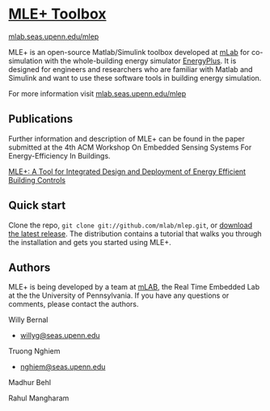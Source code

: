 [MLE+ Toolbox](http://mlab.seas.upenn.edu/mlep) 
=================
[mlab.seas.upenn.edu/mlep](http://mlab.seas.upenn.edu/mlep)

MLE+ is an open-source Matlab/Simulink toolbox developed at [mLab](http://mlab.seas.upenn.edu) for co-simulation with the
whole-building energy simulator [EnergyPlus](http://apps1.eere.energy.gov/buildings/energyplus/). It is designed for engineers
and researchers who are familiar with Matlab and Simulink and want to use
these software tools in building energy simulation.

For more information visit [mlab.seas.upenn.edu/mlep](http://mlab.seas.upenn.edu/mlep)

Publications
-----------

Further information and description of MLE+ can be found in the paper submitted at the 4th ACM Workshop On Embedded Sensing
Systems For Energy-Efficiency In Buildings. 

[MLE+: A Tool for Integrated Design and Deployment of Energy Efficient Building Controls](http://repository.upenn.edu/mlab_papers/51)


Quick start
-----------


Clone the repo, `git clone git://github.com/mlab/mlep.git`, or [download the latest release](https://github.com/mlab/mlep/zipball/master).
The distribution contains a tutorial that walks you through the installation and gets you started using MLE+. 




Authors
-----------

MLE+ is being developed by a team at [mLAB](http://mlab.seas.upenn.edu/), the Real Time Embedded Lab at the the University of Pennsylvania. 
If you have any questions or comments, please contact the authors. 

Willy Bernal 
- willyg@seas.upenn.edu

Truong Nghiem
- nghiem@seas.upenn.edu

Madhur Behl

Rahul Mangharam

